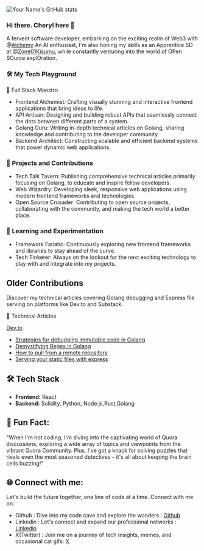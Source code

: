 ![Your Name's GitHub stats](https://github-readme-stats.vercel.app/api?username=Cherrypick14&show_icons=true&theme=radical)        

### Hi there. Cheryl here 👋
A fervent software developer, embarking on the exciting realm of Web3 with @[Alchemy](https://www.alchemy.com/) An AI enthusiast, I'm also honing my skills as an Apprentice SD at @[Zone01Kisumu](https://www.linkedin.com/company/zone01kisumu/mycompany/verification/), while constantly venturing into the world of OPen SOurce explOration.

### 🛠️ My Tech Playground
🌟 Full Stack Maestro

  - Frontend Alchemist: Crafting visually stunning and interactive frontend applications that bring ideas to life.
  - API Artisan: Designing and building robust APIs that seamlessly connect the dots between different parts of a system.
  - Golang Guru: Writing in-depth technical articles on Golang, sharing knowledge and contributing to the developer community.
  - Backend Architect: Constructing scalable and efficient backend systems that power dynamic web applications.
    
### 🚀 Projects and Contributions

  - Tech Talk Tavern: Publishing comprehensive technical articles primarily focusing on Golang, to educate and inspire fellow developers.
  - Web Wizardry: Developing sleek, responsive web applications using modern frontend frameworks and technologies.
  - Open Source Crusader: Contributing to open source projects, collaborating with the community, and making the tech world a better place.

### 🧠 Learning and Experimentation
  - Framework Fanatic: Continuously exploring new frontend frameworks and libraries to stay ahead of the curve.
  - Tech Tinkerer: Always on the lookout for the next exciting technology to play with and integrate into my projects.

## Older Contributions
Discover my technical articles covering Golang debugging and Express file serving on platforms like Dev.to and Substack.
  
  🔖 Technical Articles
  
[  Dev.to](https://dev.to/cherrypick14)

  -  [Strategies for debugging immutable code in Golang](https://dev.to/cherrypick14/strategies-for-debugging-immutable-code-1a8b)
  -  [Demystifying Regex in Golang](https://dev.to/cherrypick14/demystifying-regex-in-go-4clf)
  -  [How to pull from a remote repository](https://dev.to/cherrypick14/how-to-pull-from-a-remote-repository-2g52)
  -  [Serving your static files with express](https://dev.to/cherrypick14/serving-your-static-files-with-express-5g00)


## 🛠 Tech Stack

- **Frontend:** React
- **Backend:** Solidity, Python, Node.js,Rust,Golang
  
## 🌟 Fun Fact:

"When I'm not coding, I'm diving into the captivating world of Quora discussions, exploring a wide array of topics and viewpoints from the vibrant Quora Community. Plus, I've got a knack for solving puzzles that rivals even the most seasoned detectives – it's all about keeping the brain cells buzzing!"


## 🌐 Connect with me:
Let's build the future together, one line of code at a time. Connect with me on:

- Github :  Dive into my code cave and explore the wonders : [Github](https://github.com/Cherrypick14)
- Linkedin : Let's connect and expand our professional networks : [Linkedin]( https://www.linkedin.com/in/cheryl-owala-423731191/)
- X(Twitter) : Join me on a journey of tech insights, memes, and occasional cat gifs: [X](https://x.com/OwalaCheryl)


<!--
**Cherrypick14/Cherrypick14** is a ✨ _special_ ✨ repository because its `README.md` (this file) appears on your GitHub profile.

Here are some ideas to get you started:

- 🔭 I’m currently working on ...
- 🌱 I’m currently learning ...
- 👯 I’m looking to collaborate on ...
- 🤔 I’m looking for help with ...
- 💬 Ask me about ...
- 📫 How to reach me: ...
- 😄 Pronouns: ...
- ⚡ Fun fact: ...
-->
